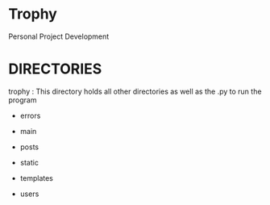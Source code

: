 # Trophy
 Personal Project Development


# DIRECTORIES
trophy : This directory holds all other directories as well as the .py to run the program

- errors

- main

- posts

- static

- templates

 - users
